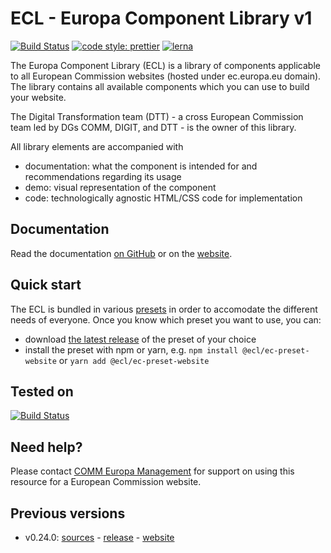 # ECL - Europa Component Library v1

[![Build Status](https://drone.fpfis.eu/api/badges/ec-europa/europa-component-library/status.svg)](https://drone.fpfis.eu/ec-europa/europa-component-library)
[![code style: prettier](https://img.shields.io/badge/code_style-prettier-ff69b4.svg?style=flat-square)](https://github.com/prettier/prettier)
[![lerna](https://img.shields.io/badge/maintained%20with-lerna-cc00ff.svg)](https://lernajs.io/)

The Europa Component Library (ECL) is a library of components applicable to all European Commission websites (hosted under ec.europa.eu domain). The library contains all available components which you can use to build your website.

The Digital Transformation team (DTT) - a cross European Commission team led by DGs COMM, DIGIT, and DTT - is the owner of this library.

All library elements are accompanied with

* documentation: what the component is intended for and recommendations regarding its usage
* demo: visual representation of the component
* code: technologically agnostic HTML/CSS code for implementation

## Documentation

Read the documentation [on GitHub](docs/README.md) or on the [website](https://ec-europa.github.io/europa-component-library/ec/docs/overview).

## Quick start

The ECL is bundled in various [presets](docs/06-presets.md) in order to accomodate the different needs of everyone. Once you know which preset you want to use, you can:

* download [the latest release](https://github.com/ec-europa/europa-component-library/releases/latest) of the preset of your choice
* install the preset with npm or yarn, e.g. `npm install @ecl/ec-preset-website` or `yarn add @ecl/ec-preset-website`

## Tested on

[![Build Status](https://saucelabs.com/browser-matrix/europa-component-library.svg)](https://saucelabs.com/u/europa-component-library)

## Need help?

Please contact [COMM Europa Management](mailto:Europamanagement@ec.europa.eu) for support on using this resource for a European Commission website.

## Previous versions

* v0.24.0: [sources](https://github.com/ec-europa/europa-component-library/tree/v0) - [release](https://github.com/ec-europa/europa-component-library/releases/tag/v0.24.0) - [website](https://v0--europa-component-library.netlify.com/)
